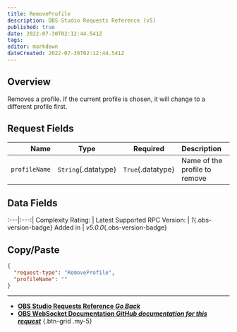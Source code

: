 ```yaml
---
title: RemoveProfile
description: OBS Studio Requests Reference (v5)
published: true
date: 2022-07-30T02:12:44.541Z
tags: 
editor: markdown
dateCreated: 2022-07-30T02:12:44.541Z
---
```


## Overview
Removes a profile. If the current profile is chosen, it will change to a different profile first.

## Request Fields
Name | Type | Required| Description |
----:|:----:|:-------:|:------------|
`profileName` | `String`{.datatype} | `True`{.datatype} | Name of the profile to remove

## Data Fields
:---|:---:|
Complexity Rating: | <span class="stars stars--1"></span>
Latest Supported RPC Version: | *1*{.obs-version-badge}
Added in | *v5.0.0*{.obs-version-badge}

## Copy/Paste
```json
{
  "request-type": "RemoveProfile",
  "profileName": ""
}
```

---

- [<i class="mdi mdi-chevron-left"></i>**OBS Studio Requests Reference *Go Back***](/en/Broadcasters/OBS/Requests)
- [<i class="mdi mdi-github"></i> **OBS WebSocket Documentation *GitHub documentation for this request***](https://github.com/obsproject/obs-websocket/blob/master/docs/generated/protocol.md#removeprofile)
{.btn-grid .my-5}